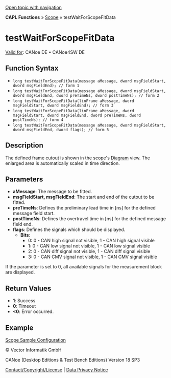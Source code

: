 [Open topic with navigation](../../../../../CANoeDEFamily.htm#Topics/CAPLFunctions/Test/Functions/CAPLfunctionTestWaitForScopeFitData.md)

**CAPL Functions** » [Scope](../../Scope/CAPLfunctionsScopeOverview.md) » testWaitForScopeFitData

# testWaitForScopeFitData

[Valid for](../../../Shared/FeatureAvailability.md): CANoe DE • CANoe4SW DE

## Function Syntax

- `long testWaitForScopeFitData(message aMessage, dword msgFieldStart, dword msgFieldEnd); // form 1`
- `long testWaitForScopeFitData(message aMessage, dword msgFieldStart, dword msgFieldEnd, dword preTimeNs, dword postTimeNs); // form 2`
- `long testWaitForScopeFitData(linFrame aMessage, dword msgFieldStart, dword msgFieldEnd); // form 3`
- `long testWaitForScopeFitData(linFrame aMessage, dword msgFieldStart, dword msgFieldEnd, dword preTimeNs, dword postTimeNs); // form 4`
- `long testWaitForScopeFitData(message aMessage, dword msgFieldStart, dword msgFieldEnd, dword flags); // form 5`

## Description

The defined frame cutout is shown in the scope's [Diagram](../../../CANoeCANalyzer/SCOPE/ScopeDiagram.md) view. The enlarged area is automatically scaled in time direction.

## Parameters

- **aMessage**: The message to be fitted.
- **msgFieldStart, msgFieldEnd**: The start and end of the cutout to be fitted.
- **preTimeNs**: Defines the preliminary lead time in [ns] for the defined message field start.
- **postTimeNs**: Defines the overtravel time in [ns] for the defined message field end.
- **flags**: Defines the signals which should be displayed.
  - **Bits**:
    - 0: 0 - CAN high signal not visible, 1 - CAN high signal visible
    - 1: 0 - CAN low signal not visible, 1 - CAN low signal visible
    - 2: 0 - CAN diff signal not visible, 1 - CAN diff signal visible
    - 3: 0 - CAN CMV signal not visible, 1 - CAN CMV signal visible

If the parameter is set to 0, all available signals for the measurement block are displayed.

## Return Values

- **1**: Success
- **0**: Timeout
- **<0**: Error occurred.

## Example

[Scope Sample Configuration](../../../SampConf/CAN/CANoe/Scope/BitmaskAnalysisCAN.md)

© Vector Informatik GmbH

CANoe (Desktop Editions & Test Bench Editions) Version 18 SP3

[Contact/Copyright/License](../../../Shared/ContactCopyrightLicense.md) | [Data Privacy Notice](https://www.vector.com/int/en/company/get-info/privacy-policy/)
